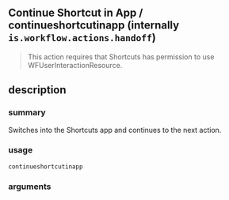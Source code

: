
## Continue Shortcut in App / continueshortcutinapp (internally `is.workflow.actions.handoff`)


> This action requires that Shortcuts has permission to use WFUserInteractionResource.


## description
### summary
Switches into the Shortcuts app and continues to the next action.


### usage
`continueshortcutinapp `

### arguments

